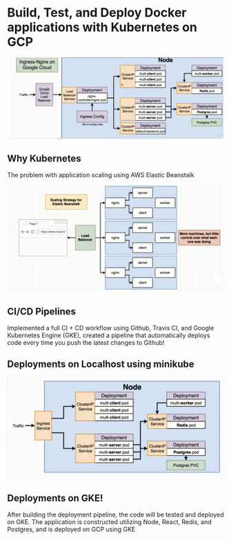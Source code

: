 # Build, Test, and Deploy Docker applications with Kubernetes on GCP

![Application Architecture](https://github.com/PavanKumarMadduri/Multi-Kubernetes/blob/master/Kubernetes%20Deployment%20on%20GCP.png?raw=true)

## Why Kubernetes

The problem with application scaling using AWS Elastic Beanstalk

![Scaling Strategy for Elastic Beanstalk](https://github.com/PavanKumarMadduri/Multi-Kubernetes/blob/master/Scaling%20Strategy%20for%20EB.png?raw=true)


## CI/CD Pipelines 

Implemented a full CI + CD workflow using Github, Travis CI, and Google Kubernetes Engine (GKE), created a pipeline that automatically deploys code every time you push the latest changes to Github!

## Deployments on Localhost using minikube

![Kubernetes Deployment on Localhost](https://github.com/PavanKumarMadduri/Multi-Kubernetes/blob/master/Kubernetes%20Deployment%20on%20Localhost.png?raw=true)

## Deployments on GKE!

After building the deployment pipeline, the code will be tested and deployed on GKE. The application is constructed utilizing Node, React, Redis, and Postgres, and is deployed on GCP using GKE
